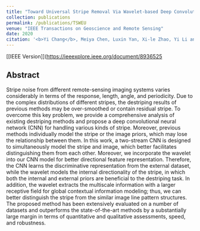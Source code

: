 ```yaml
---
title: "Toward Universal Stripe Removal Via Wavelet-based Deep Convolutional Neural Network"
collection: publications
permalink: /publications/TSWEU
venue: "IEEE Transactions on Geoscience and Remote Sensing"
date: 2020
citation: '<b>Yi Chang</b>, Meiya Chen, Luxin Yan, Xi-le Zhao, Yi Li and Sheng Zhong. <i>IEEE Transactions on Geoscience and Remote Sensing</i>. <b>TGRS 2020</b>.'
---
```

[[IEEE Version]](https://ieeexplore.ieee.org/document/8936525

## Abstract
Stripe noise from different remote-sensing imaging systems varies considerably in terms of the response, length, angle, and periodicity. Due to the complex distributions of different stripes, the destriping results of previous methods may be over-smoothed or contain residual stripe. To overcome this key problem, we provide a comprehensive analysis of existing destriping methods and propose a deep convolutional neural network (CNN) for handling various kinds of stripe. Moreover, previous methods individually model the stripe or the image priors, which may lose the relationship between them. In this work, a two-stream CNN is designed to simultaneously model the stripe and image, which better facilitates distinguishing them from each other. Moreover, we incorporate the wavelet into our CNN model for better directional feature representation. Therefore, the CNN learns the discriminative representation from the external dataset, while the wavelet models the internal directionality of the stripe, in which both the internal and external priors are beneficial to the destriping task. In addition, the wavelet extracts the multiscale information with a larger receptive field for global contextual information modeling; thus, we can better distinguish the stripe from the similar image line pattern structures. The proposed method has been extensively evaluated on a number of datasets and outperforms the state-of-the-art methods by a substantially large margin in terms of
quantitative and qualitative assessments, speed, and robustness.
